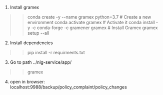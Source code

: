 
1. Install gramex 
>> conda create -y --name gramex python=3.7            # Create a new environment
>> conda activate gramex                               # Activate it
>> conda install -y -c conda-forge -c gramener gramex  # Install Gramex
>> gramex setup --all 

2. Install dependencies
>> pip install -r requirments.txt
3. Go to path ../nlg-service/app/
>> gramex
4. open in browser:
localhost:9988/backup/policy_complaint/policy_changes